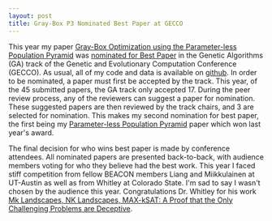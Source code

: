 ```yaml
---
layout: post
title: Gray-Box P3 Nominated Best Paper at GECCO
---
```

This year my paper
[Gray-Box Optimization using the Parameter-less Population Pyramid](http://dl.acm.org/citation.cfm?id=2739480.2754775)
was [nominated for Best Paper](http://www.sigevo.org/gecco-2015/best-papers-nom.html)
in the Genetic Algorithms (GA) track of the Genetic and Evolutionary Computation Conference (GECCO).
As usual, all of my code and data is available on [github](https://github.com/brianwgoldman/GrayBoxOptimization/releases).
In order to be nominated, a paper must first be accepted by the track. This year, of the 45 submitted papers,
the GA track only accepted 17. During the peer review process, any of the reviewers can suggest a paper for
nomination. These suggested papers are then reviewed by the track chairs, and 3 are selected for nomination.
This makes my second nomination for best paper, the first being my [Parameter-less Population Pyramid](http://dl.acm.org/citation.cfm?id=2598350)
paper which won last year's award.

The final decision for who wins best paper is made by conference attendees. All nominated papers are presented
back-to-back, with audience members voting for who they believe had the best work. This year I faced stiff competition
from fellow BEACON members Liang and Miikkulainen at UT-Austin as well as from Whitley at Colorado State.
I'm sad to say I wasn't chosen by the audience this year. Congratulations Dr. Whitley for his work
[Mk Landscapes, NK Landscapes, MAX-kSAT: A Proof that the Only Challenging Problems are Deceptive](http://dl.acm.org/citation.cfm?id=2739480.2754809).
